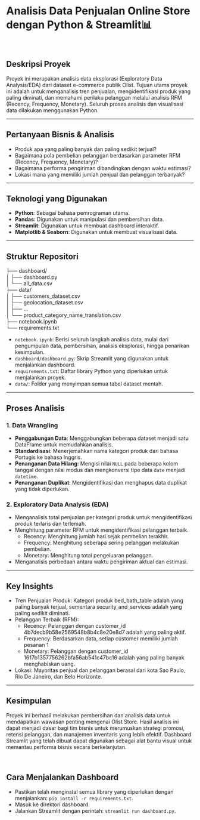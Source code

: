 # Analisis Data Penjualan Online Store dengan Python & Streamlit📊
<br>

## Deskripsi Proyek
Proyek ini merupakan analisis data eksplorasi (Exploratory Data Analysis/EDA) dari dataset e-commerce publik Olist. Tujuan utama proyek ini adalah untuk menganalisis tren penjualan, mengidentifikasi produk yang paling diminati, dan memahami perilaku pelanggan melalui analisis RFM (Recency, Frequency, Monetary). Seluruh proses analisis dan visualisasi data dilakukan menggunakan Python.

---

## Pertanyaan Bisnis & Analisis
* Produk apa yang paling banyak dan paling sedikit terjual?
* Bagaimana pola pembelian pelanggan berdasarkan parameter RFM (Recency, Frequency, Monetary)?
* Bagaimana performa pengiriman dibandingkan dengan waktu estimasi?
* Lokasi mana yang memiliki jumlah penjual dan pelanggan terbanyak?

---

## Teknologi yang Digunakan
* **Python**: Sebagai bahasa pemrograman utama.
* **Pandas**: Digunakan untuk manipulasi dan pembersihan data.
* **Streamlit**: Digunakan untuk membuat dashboard interaktif.
* **Matplotlib & Seaborn**: Digunakan untuk membuat visualisasi data.

---

## Struktur Repositori
├── dashboard/ <br>
│   ├── dashboard.py <br>
│   └── all_data.csv <br>
├── data/ <br>
│   ├── customers_dataset.csv <br>
│   ├── geolocation_dataset.csv <br>
│   ├── ... <br>
│   └── product_category_name_translation.csv <br>
├── notebook.ipynb <br>
└── requirements.txt <br>

* `notebook.ipynb`: Berisi seluruh langkah analisis data, mulai dari pengumpulan data, pembersihan, analisis eksplorasi, hingga penarikan kesimpulan.
* `dashboard/dashboard.py`: Skrip Streamlit yang digunakan untuk menjalankan dashboard.
* `requirements.txt`: Daftar library Python yang diperlukan untuk menjalankan proyek.
* `data/`: Folder yang menyimpan semua tabel dataset mentah.
  
---

## Proses Analisis
### 1. Data Wrangling
* **Penggabungan Data**: Menggabungkan beberapa dataset menjadi satu DataFrame untuk memudahkan analisis.
* **Standardisasi**: Menerjemahkan nama kategori produk dari bahasa Portugis ke bahasa Inggris.
* **Penanganan Data Hilang**: Mengisi nilai `NULL` pada beberapa kolom tanggal dengan nilai modus dan mengkonversi tipe data `date` menjadi `datetime`.
* **Penanganan Duplikat**: Mengidentifikasi dan menghapus data duplikat yang tidak diperlukan.

### 2. Exploratory Data Analysis (EDA)
* Menganalisis total penjualan per kategori produk untuk mengidentifikasi produk terlaris dan terlemah.
* Menghitung parameter RFM untuk mengidentifikasi pelanggan terbaik.
  - Recency: Menghitung jumlah hari sejak pembelian terakhir.
  - Frequency: Menghitung seberapa sering pelanggan melakukan pembelian.
  - Monetary: Menghitung total pengeluaran pelanggan.
* Menganalisis perbedaan antara waktu pengiriman aktual dan estimasi.

---

## Key Insights
* Tren Penjualan Produk: Kategori produk bed_bath_table adalah yang paling banyak terjual, sementara security_and_services adalah yang paling sedikit diminati.
* Pelanggan Terbaik (RFM):
  - Recency: Pelanggan dengan customer_id 4b7decb9b58e2569548b8b4c8e20e8d7 adalah yang paling aktif.
  - Frequency: Berdasarkan data, setiap customer memiliki jumlah pesanan 1
  - Monetary: Pelanggan dengan customer_id 1617b1357756262bfa56ab541c47bc16 adalah yang paling banyak menghabiskan uang.
* Lokasi: Mayoritas penjual dan pelanggan berasal dari kota Sao Paulo, Rio De Janeiro, dan Belo Horizonte.

---

## Kesimpulan
Proyek ini berhasil melakukan pembersihan dan analisis data untuk mendapatkan wawasan penting mengenai Olist Store. Hasil analisis ini dapat menjadi dasar bagi tim bisnis untuk merumuskan strategi promosi, retensi pelanggan, dan manajemen inventaris yang lebih efektif. Dashboard Streamlit yang telah dibuat dapat digunakan sebagai alat bantu visual untuk memantau performa bisnis secara berkelanjutan.

<br>

## Cara Menjalankan Dashboard
* Pastikan telah menginstal semua library yang diperlukan dengan menjalankan: `pip install -r requirements.txt`.
* Masuk ke direktori dashboard.
* Jalankan Streamlit dengan perintah: `streamlit run dashboard.py`.
